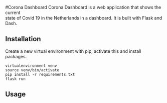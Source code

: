 #Corona Dashboard
Corona Dashboard is a web application that shows the current <br/>
state of Covid 19 in the Netherlands in a dashboard.
It is built with Flask and Dash.

## Installation
Create a new virtual environment with pip, activate this and install packages.
```
virtualenvironment venv
source venv/bin/activate
pip install -r requirements.txt
flask run
```

## Usage
